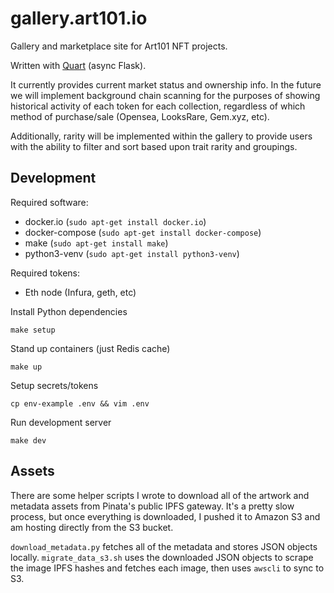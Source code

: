 # gallery.art101.io

Gallery and marketplace site for Art101 NFT projects.

Written with [Quart](https://pgjones.gitlab.io/quart/index.html) (async Flask).

It currently provides current market status and ownership info. In the future we will implement background chain scanning for the purposes of showing historical activity of each token for each collection, regardless of which method of purchase/sale (Opensea, LooksRare, Gem.xyz, etc).

Additionally, rarity will be implemented within the gallery to provide users with the ability to filter and sort based upon trait rarity and groupings.

## Development

Required software:
* docker.io (`sudo apt-get install docker.io`)
* docker-compose (`sudo apt-get install docker-compose`)
* make (`sudo apt-get install make`)
* python3-venv (`sudo apt-get install python3-venv`)

Required tokens:
* Eth node (Infura, geth, etc)

Install Python dependencies

`make setup`

Stand up containers (just Redis cache)

`make up`

Setup secrets/tokens

`cp env-example .env && vim .env`

Run development server

`make dev`

## Assets

There are some helper scripts I wrote to download all of the artwork and metadata assets from Pinata's public IPFS gateway. It's a pretty slow process, but once everything is downloaded, I pushed it to Amazon S3 and am hosting directly from the S3 bucket.

`download_metadata.py` fetches all of the metadata and stores JSON objects locally.
`migrate_data_s3.sh` uses the downloaded JSON objects to scrape the image IPFS hashes and fetches each image, then uses `awscli` to sync to S3.
